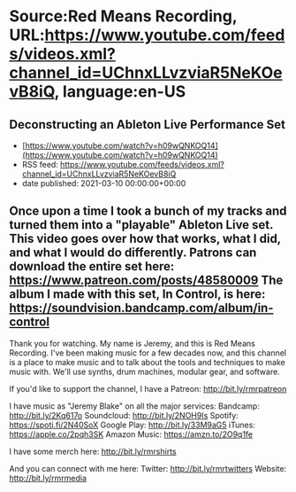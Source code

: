 # Source:Red Means Recording, URL:https://www.youtube.com/feeds/videos.xml?channel_id=UChnxLLvzviaR5NeKOevB8iQ, language:en-US

## Deconstructing an Ableton Live Performance Set
 - [https://www.youtube.com/watch?v=h09wQNKOQ14](https://www.youtube.com/watch?v=h09wQNKOQ14)
 - RSS feed: https://www.youtube.com/feeds/videos.xml?channel_id=UChnxLLvzviaR5NeKOevB8iQ
 - date published: 2021-03-10 00:00:00+00:00

Once upon a time I took a bunch of my tracks and turned them into a "playable" Ableton Live set. This video goes over how that works, what I did, and what I would do differently.
Patrons can download the entire set here: https://www.patreon.com/posts/48580009
The album I made with this set, In Control, is here: https://soundvision.bandcamp.com/album/in-control
------------------------------------
Thank you for watching. My name is Jeremy, and this is Red Means Recording. I've been making music for a few decades now, and this channel is a place to make music and to talk about the tools and techniques to make music with. We'll use synths, drum machines, modular gear, and software. 

If you'd like to support the channel, I have a Patreon:  http://bit.ly/rmrpatreon

I have music as "Jeremy Blake" on all the major services: 
Bandcamp: http://bit.ly/2Kq617o
Soundcloud: http://bit.ly/2NOH9Is
Spotify: https://spoti.fi/2N40SoX
Google Play: http://bit.ly/33M9aG5
iTunes: https://apple.co/2pqh3SK
Amazon Music: https://amzn.to/2O9q1fe

I have some merch here: http://bit.ly/rmrshirts

And you can connect with me here: 
Twitter: http://bit.ly/rmrtwitters
Website: http://bit.ly/rmrmedia

